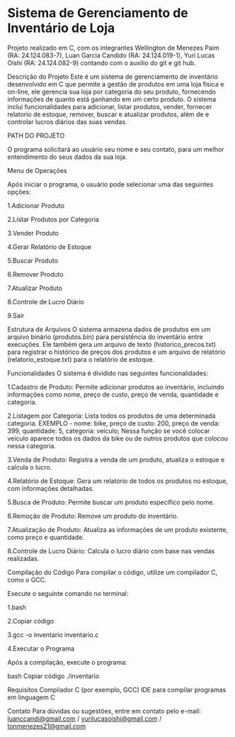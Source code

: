 # Sistema de Gerenciamento de Inventário de Loja
Projeto realizado em C, com os integrantes Wellington de Menezes Paim (RA: 24.124.083-7), Luan Garcia Candido (RA: 24.124.019-1), Yuri Lucas Oishi (RA: 24.124.082-9) contando com o auxilio do git e git hub.


Descrição do Projeto
Este é um sistema de gerenciamento de inventário desenvolvido em C que permite a gestão de produtos em uma loja física e on-line, ele gerencia sua loja por categoria do seu produto, fornecendo informaçôes de quanto está ganhando em um certo produto. O sistema inclui funcionalidades para adicionar, listar produtos, vender, fornecer relatorio de estoque, remover, buscar e atualizar produtos, além de e controlar lucros diários das suas vendas. 


PATH DO PROJETO

O programa solicitará ao usuário seu nome e seu contato, para um melhor entendimento do seus dados da sua loja.

Menu de Operações

Após iniciar o programa, o usuário pode selecionar uma das seguintes opções:

1.Adicionar Produto

2.Listar Produtos por Categoria

3.Vender Produto

4.Gerar Relatório de Estoque

5.Buscar Produto

6.Remover Produto

7.Atualizar Produto

8.Controle de Lucro Diário

9.Sair

Estrutura de Arquivos
O sistema armazena dados de produtos em um arquivo binário (produtos.bin) para persistência do inventário entre execuções. Ele também gera um arquivo de texto (historico_precos.txt) para registrar o histórico de preços dos produtos e um arquivo de relatório (relatorio_estoque.txt) para o relatório de estoque.

Funcionalidades
O sistema é dividido nas seguintes funcionalidades:

1.Cadastro de Produto: 
Permite adicionar produtos ao inventário, incluindo informações como nome, preço de custo, preço de venda, quantidade e categoria.

2.Listagem por Categoria: 
Lista todos os produtos de uma determinada categoria.
EXEMPLO - nome: bike, preço de custo: 200, preço de venda: 399, quantidade: 5, categoria: veiculo; Nessa função se você colocar veiculo aparece todos os dados da bike ou de outros produtos que colocou nessa categoria.

3.Venda de Produto: 
Registra a venda de um produto, atualiza o estoque e calcula o lucro.

4.Relatório de Estoque: 
Gera um relatório de todos os produtos no estoque, com informações detalhadas.

5.Busca de Produto: 
Permite buscar um produto específico pelo nome.

6.Remoção de Produto: 
Remove um produto do inventário.

7.Atualização de Produto: 
Atualiza as informações de um produto existente, como preço e quantidade.

8.Controle de Lucro Diário: 
Calcula o lucro diário com base nas vendas realizadas.

Compilação do Código
Para compilar o código, utilize um compilador C, como o GCC. 

Execute o seguinte comando no terminal:

1.bash

2.Copiar código

3.gcc -o inventario inventario.c

4.Executar o Programa

Após a compilação, execute o programa:

bash
Copiar código
./inventario

Requisitos
Compilador C (por exemplo, GCC)
IDE para compilar programas em linguagem C


Contato Para dúvidas ou sugestões, entre em contato pelo e-mail: luanccandi@gmail.com / yurilucasoishi@gmail.com / tonmenezes21@gmail.com
